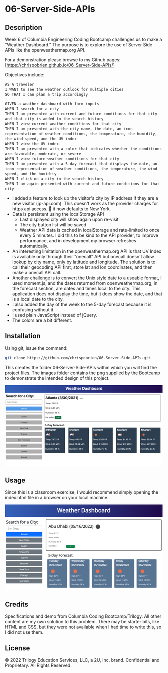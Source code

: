 # 06-Server-Side-APIs

## Description
Week 6 of Columbia Engineering Coding Bootcamp challenges us to make a "Weather Dashboard." The purpose is to explore the use of Server Side APIs like the openweathermap.org API.

For a demonstration please browse to my Github pages:
[https://chrispobrien.github.io/06-Server-Side-APIs/]

Objectives include:

```
AS A traveler
I WANT to see the weather outlook for multiple cities
SO THAT I can plan a trip accordingly
```

```
GIVEN a weather dashboard with form inputs
WHEN I search for a city
THEN I am presented with current and future conditions for that city and that city is added to the search history
WHEN I view current weather conditions for that city
THEN I am presented with the city name, the date, an icon representation of weather conditions, the temperature, the humidity, the wind speed, and the UV index
WHEN I view the UV index
THEN I am presented with a color that indicates whether the conditions are favorable, moderate, or severe
WHEN I view future weather conditions for that city
THEN I am presented with a 5-day forecast that displays the date, an icon representation of weather conditions, the temperature, the wind speed, and the humidity
WHEN I click on a city in the search history
THEN I am again presented with current and future conditions for that city
```

* I added a feature to look up the visitor's city by IP address if they are a new visitor (ip-api.com). This doesn't work as the provider charges for https api access. 😬 it now defaults to New York.
* Data is persistent using the localStorage API
    * Last displayed city will show again upon re-visit
    * The city button list will be saved
    * Weather API data is cached in localStorage and rate-limited to once every 5 minutes. I did this to be kind to the API provider, to improve performance, and in development my browser refreshes automatically.
* An interesting limitation in the openweathermap.org API is that UV Index is available only through their "onecall" API but onecall doesn't allow lookup by city name, only by latitude and longitude. The solution is to call their geocoding API first, store lat and lon coordinates, and then make a onecall API call.
* Another challenge is to convert the Unix style date to a useable format, I used moment.js, and the dates returned from openweathermap.org, in the forecast section, are dates and times local to the city. This application does not display the time, but it does show the date, and that is a local date to the city.
* I also added the day of the week to the 5-day forecast because it is confusing without it.
* I used plain JavaScript instead of jQuery.
* The colors are a bit different.

## Installation

Using git, issue the command:

```sh
git clone https://github.com/chrispobrien/06-Server-Side-APIs.git
```
This creates the folder 06-Server-Side-APIs within which you will find the project files.  The images folder contains the png supplied by the Bootcamp to demonstrate the intended design of this project.

[![Weather Dashboard Design][demo]](./assets/images/06-server-side-apis-homework-demo.png)

## Usage

Since this is a classroom exercise, I would recommend simply opening the index.html file in a browser on your local machine.

[![Third Party APIs][screenshot]](./assets/images/06-server-side-apis.png)

## Credits

Specifications and demo from Columbia Coding Bootcamp/Trilogy. All other content are my own solution to this problem. There may be starter bits, like HTML and CSS, but they were not available when I had time to write this, so I did not use them.

## License

© 2022 Trilogy Education Services, LLC, a 2U, Inc. brand. Confidential and Proprietary. All Rights Reserved.


<!-- MARKDOWN LINKS & IMAGES -->
[demo]: ./assets/images/06-server-side-apis-homework-demo.png
[screenshot]: ./assets/images/06-server-side-apis.png

